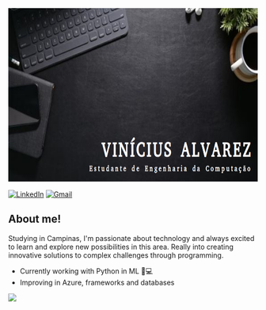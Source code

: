 <img src="Picture_1.png" width="1000" height="350">

<a href="https://www.linkedin.com/in/vinicius-alvarez-72b44a292/" target="_blank"><img src="https://img.shields.io/badge/LinkedIn-0077B5?style=for-the-badge&logo=linkedin&logoColor=white" alt="LinkedIn"/></a>
<a href="mailto:vinicius.afonsoalvarez@gmail.com" target="_blank"><img src="https://img.shields.io/badge/Gmail-D14836?style=for-the-badge&logo=gmail&logoColor=white" alt="Gmail"/></a>

## About me!
Studying in Campinas, I'm passionate about technology and always excited to learn and explore new possibilities in this area. Really into creating innovative solutions to complex challenges through programming.

- Currently working with Python in ML 🧠💻
- Improving in Azure, frameworks and databases

<img height="150em" src="https://github-readme-stats-eight-theta.vercel.app/api/top-langs/?username=VinizAA&layout=compact&langs_count=8&theme=algolia"/>

